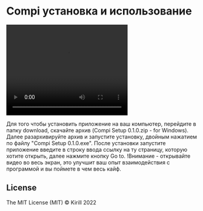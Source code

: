 # Compi установка и использование

<video width="320" height="240" controls>
  <source src="video.mov" type="video/mp4">
</video>

Для того чтобы установить приложение на ваш компьютер, перейдите в папку download, скачайте архив (Compi Setup 0.1.0.zip - for Windows). Далее разархивируйте архив и запустите установку, двойным нажатием по файлу "Compi Setup 0.1.0.exe". После установки запустите приложение введите в строку ввода ссылку на ту страницу, которую хотите открыть, далее нажмите кнопку Go to. !Внимание - открывайте видео во весь экран, это улучшит ваш опыт взаимодействия с программой и вы поймете в чем весь кайф.

## License

The MIT License (MIT) © Kirill 2022
